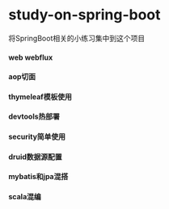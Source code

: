 # study-on-spring-boot
将SpringBoot相关的小练习集中到这个项目

#### web webflux
#### aop切面
#### thymeleaf模板使用
#### devtools热部署
#### security简单使用
#### druid数据源配置
#### mybatis和jpa混搭
#### scala混编
